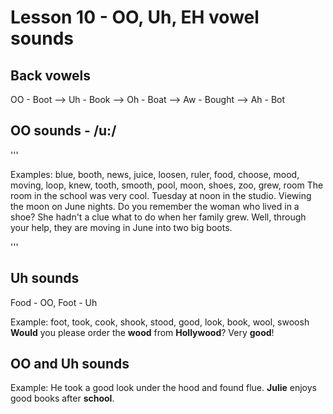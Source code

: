 # Lesson 10 - OO, Uh, EH vowel sounds

## Back vowels

OO - Boot --> Uh - Book --> Oh - Boat --> Aw - Bought --> Ah - Bot

## OO sounds - /u:/

'''

  Examples: 
    blue, booth, news, juice, loosen, ruler, food, choose, mood, moving, loop, knew, tooth, smooth, pool, moon, shoes, zoo, grew, room
    The room in the school was very cool.
    Tuesday at noon in the studio.
    Viewing the moon on June nights.
    Do you remember the woman who lived in a shoe?
    She hadn't a clue what to do when her family grew.
    Well, through your help, they are moving in June into two big boots.
    
'''

## Uh sounds
Food - OO, Foot - Uh  

  Example: 
    foot, took, cook, shook, stood, good, look, book, wool, swoosh
    **Would** you please order the **wood** from **Hollywood**?
    Very **good**!

## OO and Uh sounds

  Example: 
    He took a good look under the hood and found flue.
    **Julie** enjoys good books after **school**.
